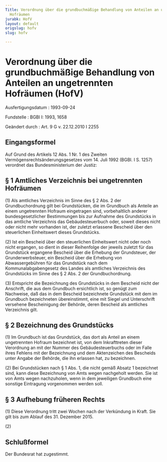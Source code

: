 ```yaml
---
Title: Verordnung über die grundbuchmäßige Behandlung von Anteilen an ungetrennten
  Hofräumen
jurabk: HofV
layout: default
origslug: hofv
slug: hofv

---
```


# Verordnung über die grundbuchmäßige Behandlung von Anteilen an ungetrennten Hofräumen (HofV)

Ausfertigungsdatum
:   1993-09-24

Fundstelle
:   BGBl I: 1993, 1658

Geändert durch
:   Art. 9 G v. 22.12.2010 I 2255



## Eingangsformel

Auf Grund des Artikels 12 Abs. 1 Nr. 1 des Zweiten
Vermögensrechtsänderungsgesetzes vom 14. Juli 1992 (BGBl. I S. 1257)
verordnet das Bundesministerium der Justiz:


## § 1 Amtliches Verzeichnis bei ungetrennten Hofräumen

(1) Als amtliches Verzeichnis im Sinne des § 2 Abs. 2 der
Grundbuchordnung gilt bei Grundstücken, die im Grundbuch als Anteile
an einem ungetrennten Hofraum eingetragen sind, vorbehaltlich anderer
bundesgesetzlicher Bestimmungen bis zur Aufnahme des Grundstücks in
das amtliche Verzeichnis das Gebäudesteuerbuch oder, soweit dieses
nicht oder nicht mehr vorhanden ist, der zuletzt erlassene Bescheid
über den steuerlichen Einheitswert dieses Grundstücks.

(2) Ist ein Bescheid über den steuerlichen Einheitswert nicht oder
noch nicht ergangen, so dient in dieser Reihenfolge der jeweils
zuletzt für das Grundstück ergangene Bescheid über die Erhebung der
Grundsteuer, der Grunderwerbsteuer, ein Bescheid über die Erhebung von
Abwassergebühren für das Grundstück nach dem Kommunalabgabengesetz des
Landes als amtliches Verzeichnis des Grundstücks im Sinne des § 2 Abs.
2 der Grundbuchordnung.

(3) Entspricht die Bezeichnung des Grundstücks in dem Bescheid nicht
der Anschrift, die aus dem Grundbuch ersichtlich ist, so genügt zum
Nachweise, daß das in dem Bescheid bezeichnete Grundstück mit dem im
Grundbuch bezeichneten übereinstimmt, eine mit Siegel und Unterschrift
versehene Bescheinigung der Behörde, deren Bescheid als amtliches
Verzeichnis gilt.


## § 2 Bezeichnung des Grundstücks

(1) Im Grundbuch ist das Grundstück, das dort als Anteil an einem
ungetrennten Hofraum bezeichnet ist, von dem Inkrafttreten dieser
Verordnung an mit der Nummer des Gebäudesteuerbuchs oder im Falle
ihres Fehlens mit der Bezeichnung und dem Aktenzeichen des Bescheids
unter Angabe der Behörde, die ihn erlassen hat, zu bezeichnen.

(2) Bei Grundstücken nach § 1 Abs. 1, die nicht gemäß Absatz 1
bezeichnet sind, kann diese Bezeichnung von Amts wegen nachgeholt
werden. Sie ist von Amts wegen nachzuholen, wenn in dem jeweiligen
Grundbuch eine sonstige Eintragung vorgenommen werden soll.


## § 3 Aufhebung früheren Rechts

(1) Diese Verordnung tritt zwei Wochen nach der Verkündung in Kraft.
Sie gilt bis zum Ablauf des 31. Dezember 2015.

(2)


## Schlußformel

Der Bundesrat hat zugestimmt.

